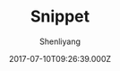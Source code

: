 ---
title: Snippet
github: https://github.com/shenliyang/hexo-theme-snippet
demo: https://www.91h5.cc/
author: Shenliyang
ssg:
  - Hexo
cms:
  - Markdown
date: 2017-07-10T09:26:39.000Z
description: Snippet 简洁而不简单，也许是一款你寻找已久的hexo主题
draft: true
publish_date: '2017-07-10T09:26:39Z'
update_date: '2021-08-15T09:32:27Z'
github_star: 1046
github_fork: 211
---